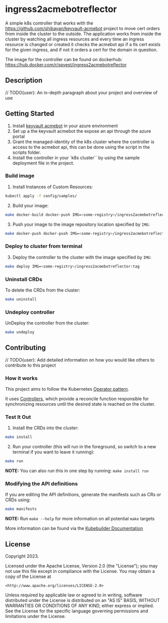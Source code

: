 # ingress2acmebotreflector

A simple k8s controller that works with the <https://github.com/shibayan/keyvault-acmebot> project to move cert orders from inside the cluster to the outside.
The application works from inside the cluster by watching all ingress resources and every time an ingress resource is changed or created it checks the acmebot api if a
tls cert exists for the given ingress, and if not it orders a cert for the domain in question.

The image for the controller can be found on dockerhub: <https://hub.docker.com/r/spvest/ingress2acmebotreflector>

## Description

// TODO(user): An in-depth paragraph about your project and overview of use

## Getting Started

1. Install [keyvault acmebot](https://github.com/shibayan/keyvault-acmebot) in your azure environment
2. Set up a the keyvault acmebot the expose an api through the azure portal
3. Grant the managed-identity of the k8s cluster where the controller is access to the acmebot api, this can be done using the script in the scripts folder.
4. Install the controller in your `k8s cluster`` by using the sample deployment file in the project.

### Build image

1. Install Instances of Custom Resources:

```sh
kubectl apply -f config/samples/
```

2. Build your image:

```sh
make docker-build docker-push IMG=<some-registry>/ingress2acmebotreflector:tag
```
3. Push your image to the image repository location specified by `IMG`:

```sh
make docker-push docker-push IMG=<some-registry>/ingress2acmebotreflector:tag
```

### Deploy to cluster from terminal

3. Deploy the controller to the cluster with the image specified by `IMG`:

```sh
make deploy IMG=<some-registry>/ingress2acmebotreflector:tag
```


### Uninstall CRDs

To delete the CRDs from the cluster:

```sh
make uninstall
```

### Undeploy controller

UnDeploy the controller from the cluster:

```sh
make undeploy
```

## Contributing

// TODO(user): Add detailed information on how you would like others to contribute to this project

### How it works

This project aims to follow the Kubernetes [Operator pattern](https://kubernetes.io/docs/concepts/extend-kubernetes/operator/).

It uses [Controllers](https://kubernetes.io/docs/concepts/architecture/controller/),
which provide a reconcile function responsible for synchronizing resources until the desired state is reached on the cluster.

### Test It Out

1. Install the CRDs into the cluster:

```sh
make install
```

2. Run your controller (this will run in the foreground, so switch to a new terminal if you want to leave it running):

```sh
make run
```

**NOTE:** You can also run this in one step by running: `make install run`

### Modifying the API definitions

If you are editing the API definitions, generate the manifests such as CRs or CRDs using:

```sh
make manifests
```

**NOTE:** Run `make --help` for more information on all potential `make` targets

More information can be found via the [Kubebuilder Documentation](https://book.kubebuilder.io/introduction.html)

## License

Copyright 2023.

Licensed under the Apache License, Version 2.0 (the "License");
you may not use this file except in compliance with the License.
You may obtain a copy of the License at

    <http://www.apache.org/licenses/LICENSE-2.0>

Unless required by applicable law or agreed to in writing, software
distributed under the License is distributed on an "AS IS" BASIS,
WITHOUT WARRANTIES OR CONDITIONS OF ANY KIND, either express or implied.
See the License for the specific language governing permissions and
limitations under the License.